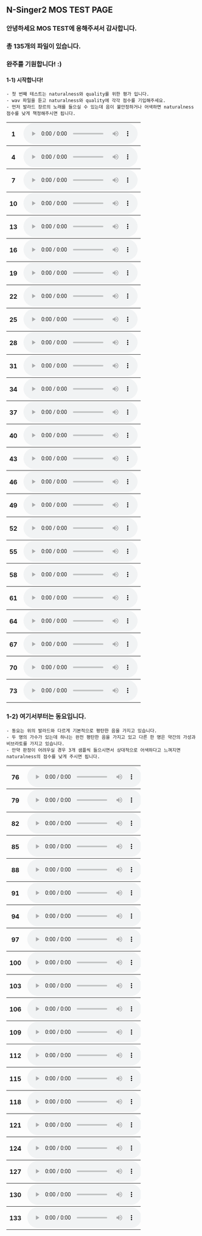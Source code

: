 ## N-Singer2 MOS TEST PAGE

### 안녕하세요 MOS TEST에 응해주셔서 감사합니다. 
### 총 135개의 파일이 있습니다.
### 완주를 기원합니다! :) 

#### 1-1) 시작합니다!
    - 첫 번째 테스트는 naturalness와 quality를 위한 평가 입니다. 
    - wav 파일을 듣고 naturalness와 quality에 각각 점수를 기입해주세요.
    - 먼저 발라드 장르의 노래를 들으실 수 있는데 음이 불안정하거나 어색하면 naturalness 점수를 낮게 책정해주시면 됩니다. 

<table style='width: 70%;'>
<tbody>
	<tr>
		<th scope="row">1</th> <td><audio controls="" ><source src="wav/mos/ballad/NSinger2Aug_05_balladw01_atTheEnd_007.wav" type="audio/wav"></audio></td>
		<th scope="row">2</th> <td><audio controls="" ><source src="wav/mos/ballad/NSinger_05_balladw01_atTheEnd_007.wav" type="audio/wav"></audio></td>
		<th scope="row">3</th> <td><audio controls="" ><source src="wav/mos/ballad/GT_05_balladw01_atTheEnd_007.wav" type="audio/wav"></audio></td>
	</tr>
</tbody>
<tbody>
	<tr>
		<th scope="row">4</th> <td><audio controls="" ><source src="wav/mos/ballad/GT_05_balladw01_atTheEnd_018.wav" type="audio/wav"></audio></td>
		<th scope="row">5</th> <td><audio controls="" ><source src="wav/mos/ballad/NSinger2Aug_05_balladw01_atTheEnd_018.wav" type="audio/wav"></audio></td>
		<th scope="row">6</th> <td><audio controls="" ><source src="wav/mos/ballad/NSinger_05_balladw01_atTheEnd_018.wav" type="audio/wav"></audio></td>
	</tr>
</tbody>
<tbody>
	<tr>
		<th scope="row">7</th> <td><audio controls="" ><source src="wav/mos/ballad/NSinger2Aug_05_balladw01_atTheEnd_019.wav" type="audio/wav"></audio></td>
		<th scope="row">8</th> <td><audio controls="" ><source src="wav/mos/ballad/NSinger_05_balladw01_atTheEnd_019.wav" type="audio/wav"></audio></td>
		<th scope="row">9</th> <td><audio controls="" ><source src="wav/mos/ballad/GT_05_balladw01_atTheEnd_019.wav" type="audio/wav"></audio></td>
	</tr>
</tbody>
<tbody>
	<tr>
		<th scope="row">10</th> <td><audio controls="" ><source src="wav/mos/ballad/NSinger_05_balladw02_atTheEnd_006.wav" type="audio/wav"></audio></td>
		<th scope="row">11</th> <td><audio controls="" ><source src="wav/mos/ballad/GT_05_balladw02_atTheEnd_006.wav" type="audio/wav"></audio></td>
		<th scope="row">12</th> <td><audio controls="" ><source src="wav/mos/ballad/NSinger2Aug_05_balladw02_atTheEnd_006.wav" type="audio/wav"></audio></td>
	</tr>
</tbody>
<tbody>
	<tr>
		<th scope="row">13</th> <td><audio controls="" ><source src="wav/mos/ballad/NSinger_05_balladw02_atTheEnd_018.wav" type="audio/wav"></audio></td>
		<th scope="row">14</th> <td><audio controls="" ><source src="wav/mos/ballad/GT_05_balladw02_atTheEnd_018.wav" type="audio/wav"></audio></td>
		<th scope="row">15</th> <td><audio controls="" ><source src="wav/mos/ballad/NSinger2Aug_05_balladw02_atTheEnd_018.wav" type="audio/wav"></audio></td>
	</tr>
</tbody>
<tbody>
	<tr>
		<th scope="row">16</th> <td><audio controls="" ><source src="wav/mos/ballad/GT_05_balladw02_atTheEnd_019.wav" type="audio/wav"></audio></td>
		<th scope="row">17</th> <td><audio controls="" ><source src="wav/mos/ballad/NSinger_05_balladw02_atTheEnd_019.wav" type="audio/wav"></audio></td>
		<th scope="row">18</th> <td><audio controls="" ><source src="wav/mos/ballad/NSinger2Aug_05_balladw02_atTheEnd_019.wav" type="audio/wav"></audio></td>
	</tr>
</tbody>
<tbody>
	<tr>
		<th scope="row">19</th> <td><audio controls="" ><source src="wav/mos/ballad/GT_05_balladw03_atTheEnd_019.wav" type="audio/wav"></audio></td>
		<th scope="row">20</th> <td><audio controls="" ><source src="wav/mos/ballad/NSinger_05_balladw03_atTheEnd_019.wav" type="audio/wav"></audio></td>
		<th scope="row">21</th> <td><audio controls="" ><source src="wav/mos/ballad/NSinger2Aug_05_balladw03_atTheEnd_019.wav" type="audio/wav"></audio></td>
	</tr>
</tbody>
<tbody>
	<tr>
		<th scope="row">22</th> <td><audio controls="" ><source src="wav/mos/ballad/NSinger2Aug_05_balladw03_atTheEnd_006.wav" type="audio/wav"></audio></td>
		<th scope="row">23</th> <td><audio controls="" ><source src="wav/mos/ballad/NSinger_05_balladw03_atTheEnd_006.wav" type="audio/wav"></audio></td>
		<th scope="row">24</th> <td><audio controls="" ><source src="wav/mos/ballad/GT_05_balladw03_atTheEnd_006.wav" type="audio/wav"></audio></td>
	</tr>
</tbody>
<tbody>
	<tr>
		<th scope="row">25</th> <td><audio controls="" ><source src="wav/mos/ballad/NSinger2Aug_05_balladw03_atTheEnd_007.wav" type="audio/wav"></audio></td>
		<th scope="row">26</th> <td><audio controls="" ><source src="wav/mos/ballad/NSinger_05_balladw03_atTheEnd_007.wav" type="audio/wav"></audio></td>
		<th scope="row">27</th> <td><audio controls="" ><source src="wav/mos/ballad/GT_05_balladw03_atTheEnd_007.wav" type="audio/wav"></audio></td>
	</tr>
</tbody>
<tbody>
	<tr>
		<th scope="row">28</th> <td><audio controls="" ><source src="wav/mos/ballad/NSinger_05_balladw04_atTheEnd_009.wav" type="audio/wav"></audio></td>
		<th scope="row">29</th> <td><audio controls="" ><source src="wav/mos/ballad/GT_05_balladw04_atTheEnd_009.wav" type="audio/wav"></audio></td>
		<th scope="row">30</th> <td><audio controls="" ><source src="wav/mos/ballad/NSinger2Aug_05_balladw04_atTheEnd_009.wav" type="audio/wav"></audio></td>
	</tr>
</tbody>
<tbody>
	<tr>
		<th scope="row">31</th> <td><audio controls="" ><source src="wav/mos/ballad/GT_05_balladw05_atTheEnd_007.wav" type="audio/wav"></audio></td>
		<th scope="row">32</th> <td><audio controls="" ><source src="wav/mos/ballad/NSinger2Aug_05_balladw05_atTheEnd_007.wav" type="audio/wav"></audio></td>
		<th scope="row">33</th> <td><audio controls="" ><source src="wav/mos/ballad/NSinger_05_balladw05_atTheEnd_007.wav" type="audio/wav"></audio></td>
	</tr>
</tbody>
<tbody>
	<tr>
		<th scope="row">34</th> <td><audio controls="" ><source src="wav/mos/ballad/GT_05_balladw04_atTheEnd_010.wav" type="audio/wav"></audio></td>
		<th scope="row">35</th> <td><audio controls="" ><source src="wav/mos/ballad/NSinger2Aug_05_balladw04_atTheEnd_010.wav" type="audio/wav"></audio></td>
		<th scope="row">36</th> <td><audio controls="" ><source src="wav/mos/ballad/NSinger_05_balladw04_atTheEnd_010.wav" type="audio/wav"></audio></td>
	</tr>
</tbody>
<tbody>
	<tr>
		<th scope="row">37</th> <td><audio controls="" ><source src="wav/mos/ballad/GT_05_balladw05_atTheEnd_011.wav" type="audio/wav"></audio></td>
		<th scope="row">38</th> <td><audio controls="" ><source src="wav/mos/ballad/NSinger_05_balladw05_atTheEnd_011.wav" type="audio/wav"></audio></td>
		<th scope="row">39</th> <td><audio controls="" ><source src="wav/mos/ballad/NSinger2Aug_05_balladw05_atTheEnd_011.wav" type="audio/wav"></audio></td>
	</tr>
</tbody>
<tbody>
	<tr>
		<th scope="row">40</th> <td><audio controls="" ><source src="wav/mos/ballad/NSinger_05_balladw05_atTheEnd_017.wav" type="audio/wav"></audio></td>
		<th scope="row">41</th> <td><audio controls="" ><source src="wav/mos/ballad/GT_05_balladw05_atTheEnd_017.wav" type="audio/wav"></audio></td>
		<th scope="row">42</th> <td><audio controls="" ><source src="wav/mos/ballad/NSinger2Aug_05_balladw05_atTheEnd_017.wav" type="audio/wav"></audio></td>
	</tr>
</tbody>
<tbody>
	<tr>
		<th scope="row">43</th> <td><audio controls="" ><source src="wav/mos/ballad/NSinger_20_balladw01_sigh_022.wav" type="audio/wav"></audio></td>
		<th scope="row">44</th> <td><audio controls="" ><source src="wav/mos/ballad/NSinger2Aug_20_balladw01_sigh_022.wav" type="audio/wav"></audio></td>
		<th scope="row">45</th> <td><audio controls="" ><source src="wav/mos/ballad/GT_20_balladw01_sigh_022.wav" type="audio/wav"></audio></td>
	</tr>
</tbody>
<tbody>
	<tr>
		<th scope="row">46</th> <td><audio controls="" ><source src="wav/mos/ballad/NSinger2Aug_20_balladw02_sigh_016.wav" type="audio/wav"></audio></td>
		<th scope="row">47</th> <td><audio controls="" ><source src="wav/mos/ballad/NSinger_20_balladw02_sigh_016.wav" type="audio/wav"></audio></td>
		<th scope="row">48</th> <td><audio controls="" ><source src="wav/mos/ballad/GT_20_balladw02_sigh_016.wav" type="audio/wav"></audio></td>
	</tr>
</tbody>
<tbody>
	<tr>
		<th scope="row">49</th> <td><audio controls="" ><source src="wav/mos/ballad/NSinger2Aug_20_balladw02_sigh_025.wav" type="audio/wav"></audio></td>
		<th scope="row">50</th> <td><audio controls="" ><source src="wav/mos/ballad/GT_20_balladw02_sigh_025.wav" type="audio/wav"></audio></td>
		<th scope="row">51</th> <td><audio controls="" ><source src="wav/mos/ballad/NSinger_20_balladw02_sigh_025.wav" type="audio/wav"></audio></td>
	</tr>
</tbody>
<tbody>
	<tr>
		<th scope="row">52</th> <td><audio controls="" ><source src="wav/mos/ballad/GT_05_balladw04_atTheEnd_018.wav" type="audio/wav"></audio></td>
		<th scope="row">53</th> <td><audio controls="" ><source src="wav/mos/ballad/NSinger2Aug_05_balladw04_atTheEnd_018.wav" type="audio/wav"></audio></td>
		<th scope="row">54</th> <td><audio controls="" ><source src="wav/mos/ballad/NSinger_05_balladw04_atTheEnd_018.wav" type="audio/wav"></audio></td>
	</tr>
</tbody>
<tbody>
	<tr>
		<th scope="row">55</th> <td><audio controls="" ><source src="wav/mos/ballad/GT_20_balladw03_sigh_010.wav" type="audio/wav"></audio></td>
		<th scope="row">56</th> <td><audio controls="" ><source src="wav/mos/ballad/NSinger_20_balladw03_sigh_010.wav" type="audio/wav"></audio></td>
		<th scope="row">57</th> <td><audio controls="" ><source src="wav/mos/ballad/NSinger2Aug_20_balladw03_sigh_010.wav" type="audio/wav"></audio></td>
	</tr>
</tbody>
<tbody>
	<tr>
		<th scope="row">58</th> <td><audio controls="" ><source src="wav/mos/ballad/NSinger2Aug_20_balladw03_sigh_016.wav" type="audio/wav"></audio></td>
		<th scope="row">59</th> <td><audio controls="" ><source src="wav/mos/ballad/GT_20_balladw03_sigh_016.wav" type="audio/wav"></audio></td>
		<th scope="row">60</th> <td><audio controls="" ><source src="wav/mos/ballad/NSinger_20_balladw03_sigh_016.wav" type="audio/wav"></audio></td>
	</tr>
</tbody>
<tbody>
	<tr>
		<th scope="row">61</th> <td><audio controls="" ><source src="wav/mos/ballad/GT_20_balladw01_sigh_008.wav" type="audio/wav"></audio></td>
		<th scope="row">62</th> <td><audio controls="" ><source src="wav/mos/ballad/NSinger_20_balladw01_sigh_008.wav" type="audio/wav"></audio></td>
		<th scope="row">63</th> <td><audio controls="" ><source src="wav/mos/ballad/NSinger2Aug_20_balladw01_sigh_008.wav" type="audio/wav"></audio></td>
	</tr>
</tbody>
<tbody>
	<tr>
		<th scope="row">64</th> <td><audio controls="" ><source src="wav/mos/ballad/GT_20_balladw05_sigh_008.wav" type="audio/wav"></audio></td>
		<th scope="row">65</th> <td><audio controls="" ><source src="wav/mos/ballad/NSinger2Aug_20_balladw05_sigh_008.wav" type="audio/wav"></audio></td>
		<th scope="row">66</th> <td><audio controls="" ><source src="wav/mos/ballad/NSinger_20_balladw05_sigh_008.wav" type="audio/wav"></audio></td>
	</tr>
</tbody>
<tbody>
	<tr>
		<th scope="row">67</th> <td><audio controls="" ><source src="wav/mos/ballad/NSinger2Aug_20_balladw05_sigh_015.wav" type="audio/wav"></audio></td>
		<th scope="row">68</th> <td><audio controls="" ><source src="wav/mos/ballad/GT_20_balladw05_sigh_015.wav" type="audio/wav"></audio></td>
		<th scope="row">69</th> <td><audio controls="" ><source src="wav/mos/ballad/NSinger_20_balladw05_sigh_015.wav" type="audio/wav"></audio></td>
	</tr>
</tbody>
<tbody>
	<tr>
		<th scope="row">70</th> <td><audio controls="" ><source src="wav/mos/ballad/NSinger_20_balladw04_sigh_010.wav" type="audio/wav"></audio></td>
		<th scope="row">71</th> <td><audio controls="" ><source src="wav/mos/ballad/GT_20_balladw04_sigh_010.wav" type="audio/wav"></audio></td>
		<th scope="row">72</th> <td><audio controls="" ><source src="wav/mos/ballad/NSinger2Aug_20_balladw04_sigh_010.wav" type="audio/wav"></audio></td>
	</tr>
</tbody>
<tbody>
	<tr>
		<th scope="row">73</th> <td><audio controls="" ><source src="wav/mos/ballad/GT_20_balladw04_sigh_016.wav" type="audio/wav"></audio></td>
		<th scope="row">74</th> <td><audio controls="" ><source src="wav/mos/ballad/NSinger_20_balladw04_sigh_016.wav" type="audio/wav"></audio></td>
		<th scope="row">75</th> <td><audio controls="" ><source src="wav/mos/ballad/NSinger2Aug_20_balladw04_sigh_016.wav" type="audio/wav"></audio></td>
	</tr>
</tbody>
</table>

### 1-2) 여기서부터는 동요입니다. 
    - 동요는 위의 발라드와 다르게 기본적으로 평탄한 음을 가지고 있습니다. 
    - 두 명의 가수가 있는데 하나는 완전 평탄한 음을 가지고 있고 다른 한 명은 약간의 가성과 비브라토를 가지고 있습니다. 
    - 만약 판정이 어려우실 경우 3개 샘플씩 들으시면서 상대적으로 어색하다고 느껴지면 naturalness의 점수를 낮게 주시면 됩니다. 

<table style='width: 70%;'>
<tbody>
	<tr>
		<th scope="row">76</th> <td><audio controls="" ><source src="wav/mos/child/NSinger_46_thirty_014.wav" type="audio/wav"></audio></td>
		<th scope="row">77</th> <td><audio controls="" ><source src="wav/mos/child/NSinger2Tune_46_thirty_014.wav" type="audio/wav"></audio></td>
		<th scope="row">78</th> <td><audio controls="" ><source src="wav/mos/child/GT_46_thirty_014.wav" type="audio/wav"></audio></td>
	</tr>
</tbody>
<tbody>
	<tr>
		<th scope="row">79</th> <td><audio controls="" ><source src="wav/mos/child/NSinger2Tune_47_todaybye_006.wav" type="audio/wav"></audio></td>
		<th scope="row">80</th> <td><audio controls="" ><source src="wav/mos/child/GT_47_todaybye_006.wav" type="audio/wav"></audio></td>
		<th scope="row">81</th> <td><audio controls="" ><source src="wav/mos/child/NSinger_47_todaybye_006.wav" type="audio/wav"></audio></td>
	</tr>
</tbody>
<tbody>
	<tr>
		<th scope="row">82</th> <td><audio controls="" ><source src="wav/mos/child/NSinger_47_todaybye_007.wav" type="audio/wav"></audio></td>
		<th scope="row">83</th> <td><audio controls="" ><source src="wav/mos/child/NSinger2Tune_47_todaybye_007.wav" type="audio/wav"></audio></td>
		<th scope="row">84</th> <td><audio controls="" ><source src="wav/mos/child/GT_47_todaybye_007.wav" type="audio/wav"></audio></td>
	</tr>
</tbody>
<tbody>
	<tr>
		<th scope="row">85</th> <td><audio controls="" ><source src="wav/mos/child/GT_50_blueblue_005.wav" type="audio/wav"></audio></td>
		<th scope="row">86</th> <td><audio controls="" ><source src="wav/mos/child/NSinger2Tune_50_blueblue_005.wav" type="audio/wav"></audio></td>
		<th scope="row">87</th> <td><audio controls="" ><source src="wav/mos/child/NSinger_50_blueblue_005.wav" type="audio/wav"></audio></td>
	</tr>
</tbody>
<tbody>
	<tr>
		<th scope="row">88</th> <td><audio controls="" ><source src="wav/mos/child/GT_48_dontbye_006.wav" type="audio/wav"></audio></td>
		<th scope="row">89</th> <td><audio controls="" ><source src="wav/mos/child/NSinger2Tune_48_dontbye_006.wav" type="audio/wav"></audio></td>
		<th scope="row">90</th> <td><audio controls="" ><source src="wav/mos/child/NSinger_48_dontbye_006.wav" type="audio/wav"></audio></td>
	</tr>
</tbody>
<tbody>
	<tr>
		<th scope="row">91</th> <td><audio controls="" ><source src="wav/mos/child/GT_49_like_008.wav" type="audio/wav"></audio></td>
		<th scope="row">92</th> <td><audio controls="" ><source src="wav/mos/child/NSinger2Tune_49_like_008.wav" type="audio/wav"></audio></td>
		<th scope="row">93</th> <td><audio controls="" ><source src="wav/mos/child/NSinger_49_like_008.wav" type="audio/wav"></audio></td>
	</tr>
</tbody>
<tbody>
	<tr>
		<th scope="row">94</th> <td><audio controls="" ><source src="wav/mos/child/GT_48_dontbye_008.wav" type="audio/wav"></audio></td>
		<th scope="row">95</th> <td><audio controls="" ><source src="wav/mos/child/NSinger_48_dontbye_008.wav" type="audio/wav"></audio></td>
		<th scope="row">96</th> <td><audio controls="" ><source src="wav/mos/child/NSinger2Tune_48_dontbye_008.wav" type="audio/wav"></audio></td>
	</tr>
</tbody>
<tbody>
	<tr>
		<th scope="row">97</th> <td><audio controls="" ><source src="wav/mos/child/NSinger2Tune_50_blueblue_002.wav" type="audio/wav"></audio></td>
		<th scope="row">98</th> <td><audio controls="" ><source src="wav/mos/child/GT_50_blueblue_002.wav" type="audio/wav"></audio></td>
		<th scope="row">99</th> <td><audio controls="" ><source src="wav/mos/child/NSinger_50_blueblue_002.wav" type="audio/wav"></audio></td>
	</tr>
</tbody>
<tbody>
	<tr>
		<th scope="row">100</th> <td><audio controls="" ><source src="wav/mos/child/NSinger2Tune_49_like_006.wav" type="audio/wav"></audio></td>
		<th scope="row">101</th> <td><audio controls="" ><source src="wav/mos/child/NSinger_49_like_006.wav" type="audio/wav"></audio></td>
		<th scope="row">102</th> <td><audio controls="" ><source src="wav/mos/child/GT_49_like_006.wav" type="audio/wav"></audio></td>
	</tr>
</tbody>
<tbody>
	<tr>
		<th scope="row">103</th> <td><audio controls="" ><source src="wav/mos/child/NSinger2Tune_train_kr_1d_004.wav" type="audio/wav"></audio></td>
		<th scope="row">104</th> <td><audio controls="" ><source src="wav/mos/child/GT_train_kr_1d_004.wav" type="audio/wav"></audio></td>
		<th scope="row">105</th> <td><audio controls="" ><source src="wav/mos/child/NSinger_train_kr_1d_004.wav" type="audio/wav"></audio></td>
	</tr>
</tbody>
<tbody>
	<tr>
		<th scope="row">106</th> <td><audio controls="" ><source src="wav/mos/child/GT_train_kr_1d_006.wav" type="audio/wav"></audio></td>
		<th scope="row">107</th> <td><audio controls="" ><source src="wav/mos/child/NSinger2Tune_train_kr_1d_006.wav" type="audio/wav"></audio></td>
		<th scope="row">108</th> <td><audio controls="" ><source src="wav/mos/child/NSinger_train_kr_1d_006.wav" type="audio/wav"></audio></td>
	</tr>
</tbody>
<tbody>
	<tr>
		<th scope="row">109</th> <td><audio controls="" ><source src="wav/mos/child/NSinger2Tune_50_blueblue_006.wav" type="audio/wav"></audio></td>
		<th scope="row">110</th> <td><audio controls="" ><source src="wav/mos/child/GT_50_blueblue_006.wav" type="audio/wav"></audio></td>
		<th scope="row">111</th> <td><audio controls="" ><source src="wav/mos/child/NSinger_50_blueblue_006.wav" type="audio/wav"></audio></td>
	</tr>
</tbody>
<tbody>
	<tr>
		<th scope="row">112</th> <td><audio controls="" ><source src="wav/mos/child/NSinger2Tune_train_kr_4d_010.wav" type="audio/wav"></audio></td>
		<th scope="row">113</th> <td><audio controls="" ><source src="wav/mos/child/NSinger_train_kr_4d_010.wav" type="audio/wav"></audio></td>
		<th scope="row">114</th> <td><audio controls="" ><source src="wav/mos/child/GT_train_kr_4d_010.wav" type="audio/wav"></audio></td>
	</tr>
</tbody>
<tbody>
	<tr>
		<th scope="row">115</th> <td><audio controls="" ><source src="wav/mos/child/GT_umbrella_kr_4d_004.wav" type="audio/wav"></audio></td>
		<th scope="row">116</th> <td><audio controls="" ><source src="wav/mos/child/NSinger2Tune_umbrella_kr_4d_004.wav" type="audio/wav"></audio></td>
		<th scope="row">117</th> <td><audio controls="" ><source src="wav/mos/child/NSinger_umbrella_kr_4d_004.wav" type="audio/wav"></audio></td>
	</tr>
</tbody>
<tbody>
	<tr>
		<th scope="row">118</th> <td><audio controls="" ><source src="wav/mos/child/GT_walkforest_kr_0u_002.wav" type="audio/wav"></audio></td>
		<th scope="row">119</th> <td><audio controls="" ><source src="wav/mos/child/NSinger2Tune_walkforest_kr_0u_002.wav" type="audio/wav"></audio></td>
		<th scope="row">120</th> <td><audio controls="" ><source src="wav/mos/child/NSinger_walkforest_kr_0u_002.wav" type="audio/wav"></audio></td>
	</tr>
</tbody>
<tbody>
	<tr>
		<th scope="row">121</th> <td><audio controls="" ><source src="wav/mos/child/GT_walkforest_kr_0u_007.wav" type="audio/wav"></audio></td>
		<th scope="row">122</th> <td><audio controls="" ><source src="wav/mos/child/NSinger_walkforest_kr_0u_007.wav" type="audio/wav"></audio></td>
		<th scope="row">123</th> <td><audio controls="" ><source src="wav/mos/child/NSinger2Tune_walkforest_kr_0u_007.wav" type="audio/wav"></audio></td>
	</tr>
</tbody>
<tbody>
	<tr>
		<th scope="row">124</th> <td><audio controls="" ><source src="wav/mos/child/NSinger2Tune_window_kr_0u_002.wav" type="audio/wav"></audio></td>
		<th scope="row">125</th> <td><audio controls="" ><source src="wav/mos/child/NSinger_window_kr_0u_002.wav" type="audio/wav"></audio></td>
		<th scope="row">126</th> <td><audio controls="" ><source src="wav/mos/child/GT_window_kr_0u_002.wav" type="audio/wav"></audio></td>
	</tr>
</tbody>
<tbody>
	<tr>
		<th scope="row">127</th> <td><audio controls="" ><source src="wav/mos/child/GT_window_kr_0u_005.wav" type="audio/wav"></audio></td>
		<th scope="row">128</th> <td><audio controls="" ><source src="wav/mos/child/NSinger_window_kr_0u_005.wav" type="audio/wav"></audio></td>
		<th scope="row">129</th> <td><audio controls="" ><source src="wav/mos/child/NSinger2Tune_window_kr_0u_005.wav" type="audio/wav"></audio></td>
	</tr>
</tbody>
<tbody>
	<tr>
		<th scope="row">130</th> <td><audio controls="" ><source src="wav/mos/child/NSinger_window_kr_0u_006.wav" type="audio/wav"></audio></td>
		<th scope="row">131</th> <td><audio controls="" ><source src="wav/mos/child/NSinger2Tune_window_kr_0u_006.wav" type="audio/wav"></audio></td>
		<th scope="row">132</th> <td><audio controls="" ><source src="wav/mos/child/GT_window_kr_0u_006.wav" type="audio/wav"></audio></td>
	</tr>
</tbody>
<tbody>
	<tr>
		<th scope="row">133</th> <td><audio controls="" ><source src="wav/mos/child/NSinger2Tune_who_kr_0u_004.wav" type="audio/wav"></audio></td>
		<th scope="row">134</th> <td><audio controls="" ><source src="wav/mos/child/NSinger_who_kr_0u_004.wav" type="audio/wav"></audio></td>
		<th scope="row">135</th> <td><audio controls="" ><source src="wav/mos/child/GT_who_kr_0u_004.wav" type="audio/wav"></audio></td>
	</tr>
</tbody>

</table>
